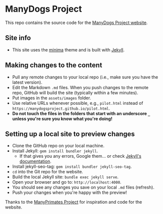 # ManyDogs Project

This repo contains the source code for the [ManyDogs Project website](https://manydogsproject.github.io/).

## Site info
* This site uses the [minima](https://github.com/jekyll/minima) theme and is built with [Jekyll](https://jekyllrb.com/).

## Making changes to the content

- Pull any remote changes to your local repo (i.e., make sure you have the latest version).
- Edit the Markdown `.md` files. When you push changes to the remote repo, GitHub will build the site (typically within a few minutes).
- Put images in the `assets/images` folder.
- Use relative URLs whenever possible, e.g., `pilot.html` instead of `https://manydogsproject.github.io/pilot.html`.
- **Do not touch the files in the folders that start with an underscore `_` unless you're sure you know what you're doing!**

## Setting up a local site to preview changes

- Clone the GitHub repo on your local machine.
- Install Jekyll: `gem install bundler jekyll`.
    - If that gives you any errors, Google them... or check [Jekyll's documentation](https://jekyllrb.com/docs/installation/).
- Install jekyll-seo-tag: `gem install bundler jekyll-seo-tag`.
- `cd` into the Git repo for the website.
- Build the local Jekyll site: `bundle exec jekyll serve`.
- Open your browser and go to: `http://localhost:4000`.
- You should see any changes you save on your local `.md` files (refresh).
- Push your changes when you're happy with the preview!

Thanks to the [ManyPrimates Project](https://manyprimates.github.io/) for inspiration and code for the website.